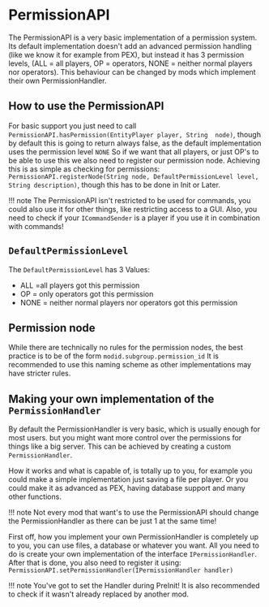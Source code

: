 PermissionAPI
=============

The PermissionAPI is a very basic implementation of a permission system.
Its default implementation doesn't add an advanced permission handling (like we know it for example from PEX), 
but instead it has 3 permission levels, (ALL = all players, OP = operators, NONE = neither normal players nor operators).
This behaviour can be changed by mods which implement their own PermissionHandler.

How to use the PermissionAPI
-----------------------------

For basic support you just need to call `PermissionAPI.hasPermission(EntityPlayer player, String  node)`,
though by default this is going to return always false, as the default implementation uses the permission level `NONE`
So if we want that all players, or just OP's to be able to use this  we also need to register our permission node.
Achieving this is as simple as checking for permissions: `PermissionAPI.registerNode(String node, DefaultPermissionLevel level, String description)`, 
though this has to be done in Init or Later.

!!! note
    The PermissionAPI isn't restricted to be used for commands, you could also use it for other things, like restricting access to a GUI.
   Also, you need to check if your `ICommandSender` is a player if you use it in combination with commands!

`DefaultPermissionLevel`
--------------

The `DefaultPermissionLevel` has 3 Values:
* ALL =all players got this permission
* OP = only operators got this permission
* NONE = neither normal players nor operators got this permission

Permission node
---------------------------------------

While there are technically no rules for the permission nodes, the best practice is to be of the form `modid.subgroup.permission_id`
It is recommended to use this naming scheme as other implementations may have stricter rules.

Making your own implementation of the `PermissionHandler`
--------------------------------------

By default the PermissionHandler is very basic, which is usually enough for most users. 
but you might want more control over the permissions for things like a big server.
This can be achieved  by creating a custom `PermissionHandler`.

How it works and what is capable of, is totally up to you, for example you could make a simple implementation just saving a file per player.
Or you could make it as advanced as PEX, having database support and many other functions.

!!! note
    Not every mod that want's to use the PermissionAPI should change the PermissionHandler as there can be just 1 at the same time!

First off, how you implement your own PermissionHandler is completely up to you, you can use files, a database or whatever you want.
All you need to do is create your own implementation of the interface `IPermissionHandler`.
After that is done, you also need to register it using:  `PermissionAPI.setPermissionHandler(IPermissionHandler handler)`

!!! note
    You've got to set the Handler during PreInit!
    It is also recommended to check if it wasn't already replaced by another mod.